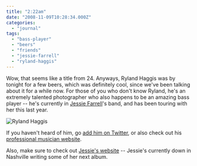 ```yaml
---
title: "2:22am"
date: "2008-11-09T10:28:34.000Z"
categories: 
  - "journal"
tags: 
  - "bass-player"
  - "beers"
  - "friends"
  - "jessie-farrell"
  - "ryland-haggis"
---
```


Wow, that seems like a title from 24. Anyways, Ryland Haggis was by tonight for a few beers, which was definitely cool, since we've been talking about it for a while now. For those of you who don't know Ryland, he's an extremely talented photographer who also happens to be an amazing bass player -- he's currently in [Jessie Farrell](http://www.jessiefarrell.com)'s band, and has been touring with her this last year.

![Ryland Haggis](http://farm4.static.flickr.com/3295/2889015493_942cbee75f.jpg?v=0)

If you haven't heard of him, go [add him on Twitter](http://twitter.com/rylandh), or also check out his [professional musician website](http://www.rylandhaggis.com).

Also, make sure to check out [Jessie's website](http://www.jessiefarrell.com) -- Jessie's currently down in Nashville writing some of her next album.
